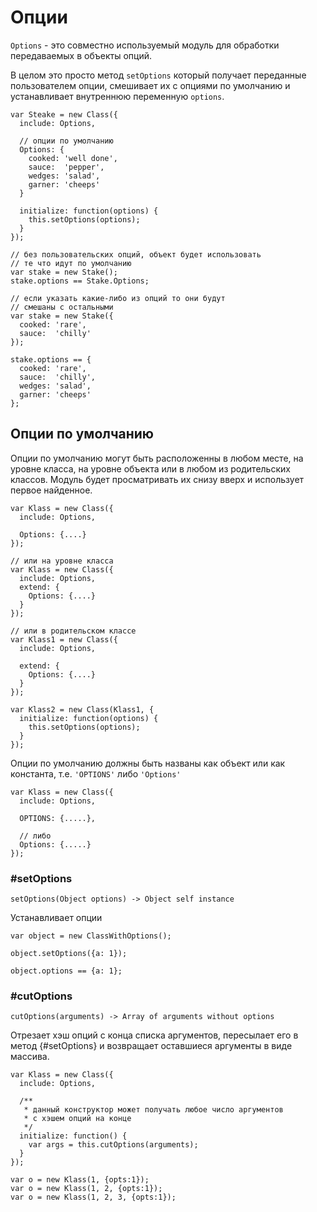 # Опции

`Options` - это совместно используемый модуль для обработки передаваемых в
объекты опций.

В целом это просто метод `setOptions` который получает переданные
пользователем опции, смешивает их с опциями по умолчанию и устанавливает
внутреннюю переменную `options`.

    var Steake = new Class({
      include: Options,

      // опции по умолчанию
      Options: {
        cooked: 'well done',
        sauce:  'pepper',
        wedges: 'salad',
        garner: 'cheeps'
      }

      initialize: function(options) {
        this.setOptions(options);
      }
    });

    // без пользовательских опций, объект будет использовать
    // те что идут по умолчанию
    var stake = new Stake();
    stake.options == Stake.Options;

    // если указать какие-либо из опций то они будут
    // смешаны с остальными
    var stake = new Stake({
      cooked: 'rare',
      sauce:  'chilly'
    });

    stake.options == {
      cooked: 'rare',
      sauce:  'chilly',
      wedges: 'salad',
      garner: 'cheeps'
    };

## Опции по умолчанию

Опции по умолчанию могут быть расположенны в любом месте, на уровне класса,
на уровне объекта или в любом из родительских классов. Модуль будет
просматривать их снизу вверх и использует первое найденное.

    var Klass = new Class({
      include: Options,

      Options: {....}
    });

    // или на уровне класса
    var Klass = new Class({
      include: Options,
      extend: {
        Options: {....}
      }
    });

    // или в родительском классе
    var Klass1 = new Class({
      include: Options,

      extend: {
        Options: {....}
      }
    });

    var Klass2 = new Class(Klass1, {
      initialize: function(options) {
        this.setOptions(options);
      }
    });

Опции по умолчанию должны быть названы как объект или как константа, т.е.
`'OPTIONS'` либо `'Options'`

    var Klass = new Class({
      include: Options,

      OPTIONS: {.....},

      // либо
      Options: {.....}
    });

### #setOptions

    setOptions(Object options) -> Object self instance

Устанавливает опции

    var object = new ClassWithOptions();

    object.setOptions({a: 1});

    object.options == {a: 1};


### #cutOptions

    cutOptions(arguments) -> Array of arguments without options

Отрезает хэш опций с конца списка аргументов, пересылает его в метод
{#setOptions} и возвращает оставшиеся аргументы в виде массива.

    var Klass = new Class({
      include: Options,

      /**
       * данный конструктор может получать любое число аргументов
       * с хэшем опций на конце
       */
      initialize: function() {
        var args = this.cutOptions(arguments);
      }
    });

    var o = new Klass(1, {opts:1});
    var o = new Klass(1, 2, {opts:1});
    var o = new Klass(1, 2, 3, {opts:1});


